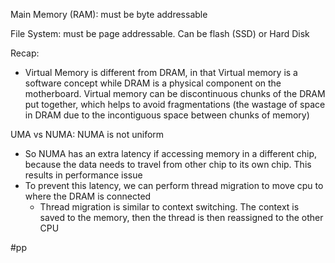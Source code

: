 Main Memory (RAM): must be byte addressable

File System: must be page addressable. Can be flash (SSD) or Hard Disk

Recap: 
- Virtual Memory is different from DRAM, in that Virtual memory is a software concept while DRAM is a physical component on the motherboard. Virtual memory can be discontinuous chunks of the DRAM put together, which helps to avoid fragmentations (the wastage of space in DRAM due to the incontiguous space between chunks of memory)

UMA vs NUMA: NUMA is not uniform
- So NUMA has an extra latency if accessing memory in a different chip, because the data needs to travel from other chip to its own chip. This results in performance issue
- To prevent this latency, we can perform thread migration to move cpu to where the DRAM is connected 
	- Thread migration is similar to context switching. The context is saved to the memory, then the thread is then reassigned to the other CPU

#pp 